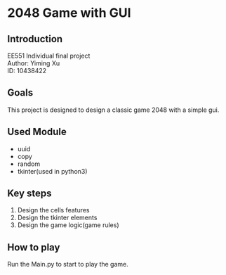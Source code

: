 2048 Game with GUI
===
## Introduction

EE551 Individual final project <br>
Author: Yiming Xu<br>
ID: 10438422<br>

## Goals

This project is designed to design a classic game 2048 with a simple gui. 

## Used Module
- uuid
- copy
- random
- tkinter(used in python3)

## Key steps

1. Design the cells features
2. Design the tkinter elements
3. Design the game logic(game rules)

## How to play

Run the Main.py to start to play the game.



